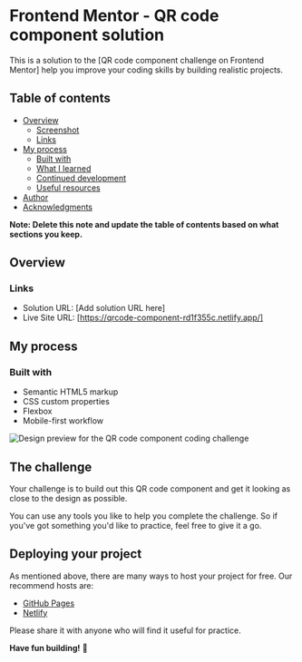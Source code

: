 # Frontend Mentor - QR code component solution

This is a solution to the [QR code component challenge on Frontend Mentor] help you improve your coding skills by building realistic projects. 

## Table of contents

- [Overview](#overview)
  - [Screenshot](#screenshot)
  - [Links](#links)
- [My process](#my-process)
  - [Built with](#built-with)
  - [What I learned](#what-i-learned)
  - [Continued development](#continued-development)
  - [Useful resources](#useful-resources)
- [Author](#author)
- [Acknowledgments](#acknowledgments)

**Note: Delete this note and update the table of contents based on what sections you keep.**

## Overview

### Links

- Solution URL: [Add solution URL here]
- Live Site URL: [https://qrcode-component-rd1f355c.netlify.app/]

## My process

### Built with

- Semantic HTML5 markup
- CSS custom properties
- Flexbox
- Mobile-first workflow

![Design preview for the QR code component coding challenge](./design/preview.jpg)

## The challenge

Your challenge is to build out this QR code component and get it looking as close to the design as possible.

You can use any tools you like to help you complete the challenge. So if you've got something you'd like to practice, feel free to give it a go.

## Deploying your project

As mentioned above, there are many ways to host your project for free. Our recommend hosts are:

- [GitHub Pages](https://pages.github.com/)
- [Netlify](https://qrcode-component-rd1f355c.netlify.app/)

Please share it with anyone who will find it useful for practice.

**Have fun building!** 🚀



